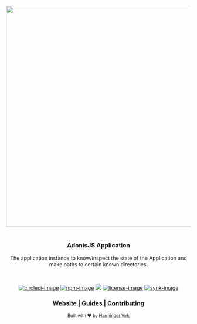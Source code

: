 <div align="center">
  <img src="https://res.cloudinary.com/adonisjs/image/upload/q_100/v1558612869/adonis-readme_zscycu.jpg" width="600px">
</div>

<br />

<div align="center">
  <h3>AdonisJS Application</h3>
  <p>The application instance to know/inspect the state of the Application and make paths to certain known directories.</p>
</div>

<br />

<div align="center">

[![circleci-image]][circleci-url] [![npm-image]][npm-url] ![][typescript-image] [![license-image]][license-url] [![synk-image]][synk-url]

</div>

<div align="center">
  <h3>
    <a href="https://adonisjs.com">
      Website
    </a>
    <span> | </span>
    <a href="https://docs.adonisjs.com/guides/application">
      Guides
    </a>
    <span> | </span>
    <a href="CONTRIBUTING.md">
      Contributing
    </a>
  </h3>
</div>

<div align="center">
  <sub>Built with ❤︎ by <a href="https://twitter.com/AmanVirk1">Harminder Virk</a>
</div>

[circleci-image]: https://img.shields.io/circleci/project/github/adonisjs/application/master.svg?style=for-the-badge&logo=circleci
[circleci-url]: https://circleci.com/gh/adonisjs/application "circleci"

[typescript-image]: https://img.shields.io/badge/Typescript-294E80.svg?style=for-the-badge&logo=typescript
[typescript-url]:  "typescript"

[npm-image]: https://img.shields.io/npm/v/@adonisjs/application.svg?style=for-the-badge&logo=npm
[npm-url]: https://npmjs.org/package/@adonisjs/application "npm"

[license-image]: https://img.shields.io/npm/l/@adonisjs/application?color=blueviolet&style=for-the-badge
[license-url]: LICENSE.md "license"

[synk-image]: https://img.shields.io/snyk/vulnerabilities/github/adonisjs/application?label=Synk%20Vulnerabilities&style=for-the-badge
[synk-url]: https://snyk.io/test/github/adonisjs/application?targetFile=package.json "synk"
